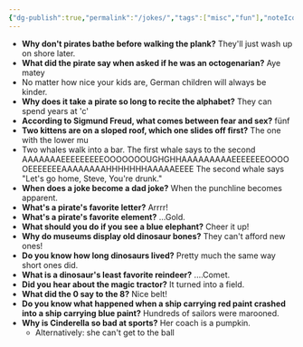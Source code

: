 ```yaml
---
{"dg-publish":true,"permalink":"/jokes/","tags":["misc","fun"],"noteIcon":1}
---
```



* **Why don't pirates bathe before walking the plank?** They'll just wash up on shore later.
* **What did the pirate say when asked if he was an octogenarian?** Aye matey
* No matter how nice your kids are, German children will always be kinder.
* **Why does it take a pirate so long to recite the alphabet?** They can spend years at 'c'
* **According to Sigmund Freud, what comes between fear and sex?** fünf
* **Two kittens are on a sloped roof, which one slides off first?** The one with the lower mu
* Two whales walk into a bar. The first whale says to the second AAAAAAAEEEEEEEEEOOOOOOOUGHGHHAAAAAAAAAEEEEEEEOOOOOEEEEEEEAAAAAAAAHHHHHHHAAAAAEEEE The second whale says "Let's go home, Steve, You're drunk."
* **When does a joke become a dad joke?** When the punchline becomes apparent.
* **What's a pirate's favorite letter?** Arrrr!
* **What's a pirate's favorite element?** ...Gold.
* **What should you do if you see a blue elephant?** Cheer it up!
* **Why do museums display old dinosaur bones?** They can't afford new ones!
* **Do you know how long dinosaurs lived?** Pretty much the same way short ones did.
* **What is a dinosaur's least favorite reindeer?** ....Comet.
* **Did you hear about the magic tractor?** It turned into a field.
* **What did the 0 say to the 8?** Nice belt!
* **Do you know what happened when a ship carrying red paint crashed into a ship carrying blue paint?** Hundreds of sailors were marooned.
* **Why is Cinderella so bad at sports?** Her coach is a pumpkin.
	* Alternatively: she can't get to the ball